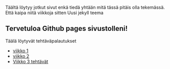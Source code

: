 Täältä löytyy jotkut sivut enkä tiedä yhtään 
mitä tässä pitäis olla tekemässä. 
Että kaipa niitä viikkoja sitten
Uusi jekyll teema
## Tervetuloa Github pages sivustolleni!
Täälä löytyvät tehtäväpalautukset
- [viikko 1](viikko1.html)
- [viikko 2](vko2.md)
- [Viikko 3 tehtävät](./vko3/index.html)

